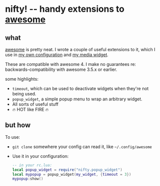 # nifty! -- handy extensions to [awesome][awesome]

## what

[awesome][awesome] is pretty neat. I wrote a couple of useful extensions to it, which I use in [my own configuration](/../../../awesome-starman) and [my media widget](/../../../awesome-jammin).

These are compatible with awesome 4. I make no guarantees re: backwards-compatibility with awesome 3.5.x or earlier.

some highlights:
* `timeout`, which can be used to deactivate widgets when they're not being used.
* `popup_widget`, a simple popup menu to wrap an arbitrary widget.
* All sorts of useful stuff
* :fire: HOT like FIRE :fire:

## but how
To use:
* `git clone` somewhere your config can read it, like `~/.config/awesome`
* Use it in your configuration:

    ```lua
    -- in your rc.lua:
    local popup_widget = require("nifty.popup_widget")
    local mypopup = popup_widget(my_widget, {timeout = 3})
    mypopup:show()
    ```

[awesome]: http://awesomewm.org/